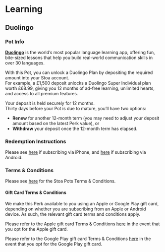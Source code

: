 # Learning

## Duolingo

### Pot Info

[**Duolingo**](https://www.duolingo.com) is the world’s most popular language learning app, offering fun, bite-sized lessons that help you build real-world communication skills in over 30 languages.

With this Pot, you can unlock a Duolingo Plan by depositing the required amount into your Stoa account.\
For example, a £1,500 deposit unlocks a Duolingo Super Individual plan worth £68.99, giving you 12 months of ad-free learning, unlimited hearts, and access to all premium features.

Your deposit is held securely for 12 months.\
Thirty days before your Pot is due to mature, you’ll have two options:

* **Renew** for another 12-month term (you may need to adjust your deposit amount based on the latest Perk value), or
* **Withdraw** your deposit once the 12-month term has elapsed.

### Redemption Instructions

Please see [here](../perk-redemption-instructions-list/streaming.md#netflix) if subscribing via iPhone, and [here](../perk-redemption-instructions-list/learning.md#duolingo-google-play-store) if subscribing via Android.

### Terms & Conditions

Please see [here](https://app.stoa.money/terms-and-conditions) for the Stoa Pots Terms & Conditions.

#### Gift Card Terms & Conditions

We make this Perk available to you using an Apple or Google Play gift card, depending on whether you are subscribing from an Apple or Android device. As such, the relevant gift card terms and conditions apply.

Please refer to the Apple gift card Terms & Conditions [here](https://www.apple.com/uk/legal/internet-services/itunes/giftcards/uk/terms.html) in the event that you opt for the Apple gift card.

Please refer to the Google Play gift card Terms & Conditions [here](https://play.google/intl/en_uk/card-terms/) in the event that you opt for the Google Play gift card.
